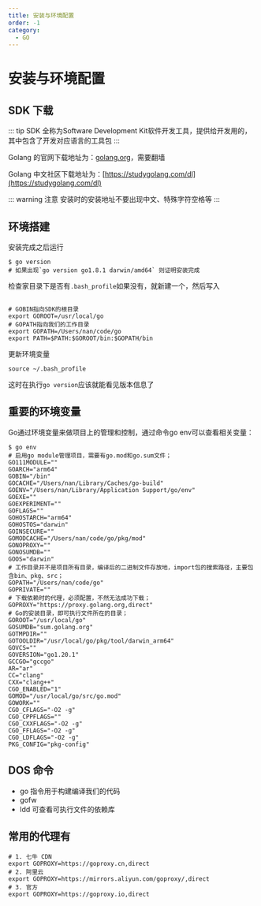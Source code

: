 ```yaml
---
title: 安装与环境配置
order: -1
category:
  - GO
---
```

# 安装与环境配置

## SDK 下载
::: tip SDK
 全称为Software Development Kit软件开发工具，提供给开发用的，其中包含了开发对应语言的工具包
:::

Golang 的官网下载地址为：[golang.org](golang.org)，需要翻墙

Golang 中文社区下载地址为：[https://studygolang.com/dl](https://studygolang.com/dl)

::: warning 注意 安装时的安装地址不要出现中文、特殊字符空格等 :::

## 环境搭建
安装完成之后运行
```shell
$ go version
# 如果出现`go version go1.8.1 darwin/amd64` 则证明安装完成
```
检查家目录下是否有`.bash_profile`如果没有，就新建一个，然后写入
```shell

# GOBIN指向SDK的根目录
export GOROOT=/usr/local/go
# GOPATH指向我们的工作目录
export GOPATH=/Users/nan/code/go
export PATH=$PATH:$GOROOT/bin:$GOPATH/bin
```
更新环境变量
```shell
source ~/.bash_profile
```
这时在执行`go version`应该就能看见版本信息了

## 重要的环境变量
Go通过环境变量来做项目上的管理和控制，通过命令go env可以查看相关变量：
```shell
$ go env
# 启用go module管理项目，需要有go.mod和go.sum文件；
GO111MODULE=""
GOARCH="arm64"
GOBIN="/bin"
GOCACHE="/Users/nan/Library/Caches/go-build"
GOENV="/Users/nan/Library/Application Support/go/env"
GOEXE=""
GOEXPERIMENT=""
GOFLAGS=""
GOHOSTARCH="arm64"
GOHOSTOS="darwin"
GOINSECURE=""
GOMODCACHE="/Users/nan/code/go/pkg/mod"
GONOPROXY=""
GONOSUMDB=""
GOOS="darwin"
# 工作目录并不是项目所有目录，编译后的二进制文件存放地，import包的搜索路径，主要包含bin、pkg、src；
GOPATH="/Users/nan/code/go"
GOPRIVATE=""
# 下载依赖时的代理，必须配置，不然无法成功下载；
GOPROXY="https://proxy.golang.org,direct"
# Go的安装目录，即可执行文件所在的目录；
GOROOT="/usr/local/go"
GOSUMDB="sum.golang.org"
GOTMPDIR=""
GOTOOLDIR="/usr/local/go/pkg/tool/darwin_arm64"
GOVCS=""
GOVERSION="go1.20.1"
GCCGO="gccgo"
AR="ar"
CC="clang"
CXX="clang++"
CGO_ENABLED="1"
GOMOD="/usr/local/go/src/go.mod"
GOWORK=""
CGO_CFLAGS="-O2 -g"
CGO_CPPFLAGS=""
CGO_CXXFLAGS="-O2 -g"
CGO_FFLAGS="-O2 -g"
CGO_LDFLAGS="-O2 -g"
PKG_CONFIG="pkg-config"
```

## DOS 命令
- go 指令用于构建编译我们的代码
- gofw
- ldd 可查看可执行文件的依赖库

## 常用的代理有
```shell
# 1. 七牛 CDN
export GOPROXY=https://goproxy.cn,direct
# 2. 阿里云
export GOPROXY=https://mirrors.aliyun.com/goproxy/,direct
# 3. 官方
export GOPROXY=https://goproxy.io,direct
```
